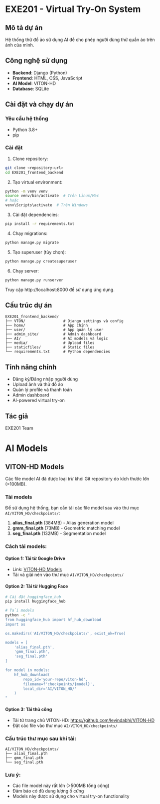 # EXE201 - Virtual Try-On System

## Mô tả dự án
Hệ thống thử đồ ảo sử dụng AI để cho phép người dùng thử quần áo trên ảnh của mình.

## Công nghệ sử dụng
- **Backend**: Django (Python)
- **Frontend**: HTML, CSS, JavaScript
- **AI Model**: VITON-HD
- **Database**: SQLite

## Cài đặt và chạy dự án

### Yêu cầu hệ thống
- Python 3.8+
- pip

### Cài đặt
1. Clone repository:
```bash
git clone <repository-url>
cd EXE201_frontend_backend
```

2. Tạo virtual environment:
```bash
python -m venv venv
source venv/bin/activate  # Trên Linux/Mac
# hoặc
venv\Scripts\activate  # Trên Windows
```

3. Cài đặt dependencies:
```bash
pip install -r requirements.txt
```

4. Chạy migrations:
```bash
python manage.py migrate
```

5. Tạo superuser (tùy chọn):
```bash
python manage.py createsuperuser
```

6. Chạy server:
```bash
python manage.py runserver
```

Truy cập http://localhost:8000 để sử dụng ứng dụng.

## Cấu trúc dự án
```
EXE201_frontend_backend/
├── VTON/                 # Django settings và config
├── home/                 # App chính
├── user/                 # App quản lý user
├── admin_site/           # Admin dashboard
├── AI/                   # AI models và logic
├── media/                # Upload files
├── staticfiles/          # Static files
└── requirements.txt      # Python dependencies
```

## Tính năng chính
- Đăng ký/Đăng nhập người dùng
- Upload ảnh và thử đồ ảo
- Quản lý profile và thanh toán
- Admin dashboard
- AI-powered virtual try-on

## Tác giả
EXE201 Team

# AI Models

## VITON-HD Models

Các file model AI đã được loại trừ khỏi Git repository do kích thước lớn (>100MB).

### Tải models

Để sử dụng hệ thống, bạn cần tải các file model sau vào thư mục `AI/VITON_HD/checkpoints/`:

1. **alias_final.pth** (384MB) - Alias generation model
2. **gmm_final.pth** (73MB) - Geometric matching model  
3. **seg_final.pth** (132MB) - Segmentation model

### Cách tải models:

#### Option 1: Tải từ Google Drive
- Link: [VITON-HD Models](https://drive.google.com/drive/folders/...)
- Tải và giải nén vào thư mục `AI/VITON_HD/checkpoints/`

#### Option 2: Tải từ Hugging Face
```bash
# Cài đặt huggingface_hub
pip install huggingface_hub

# Tải models
python -c "
from huggingface_hub import hf_hub_download
import os

os.makedirs('AI/VITON_HD/checkpoints/', exist_ok=True)

models = [
    'alias_final.pth',
    'gmm_final.pth', 
    'seg_final.pth'
]

for model in models:
    hf_hub_download(
        repo_id='your-repo/viton-hd',
        filename=f'checkpoints/{model}',
        local_dir='AI/VITON_HD/'
    )
"
```

#### Option 3: Tải thủ công
- Tải từ trang chủ VITON-HD: https://github.com/levindabhi/VITON-HD
- Đặt các file vào thư mục `AI/VITON_HD/checkpoints/`

### Cấu trúc thư mục sau khi tải:
```
AI/VITON_HD/checkpoints/
├── alias_final.pth
├── gmm_final.pth
└── seg_final.pth
```

### Lưu ý:
- Các file model này rất lớn (>500MB tổng cộng)
- Đảm bảo có đủ dung lượng ổ cứng
- Models này được sử dụng cho virtual try-on functionality 